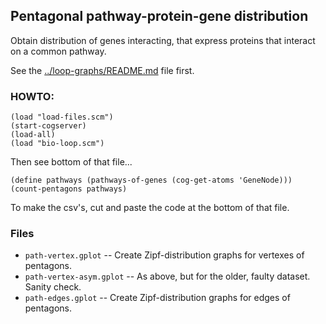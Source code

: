 
Pentagonal pathway-protein-gene distribution
--------------------------------------------
Obtain distribution of genes interacting, that express proteins that
interact on a common pathway.

See the [../loop-graphs/README.md](../loop-graphs/README.md) file first.

### HOWTO:

```
(load "load-files.scm")
(start-cogserver)
(load-all)
(load "bio-loop.scm")
```
Then see bottom of that file...
```
(define pathways (pathways-of-genes (cog-get-atoms 'GeneNode)))
(count-pentagons pathways)
```

To make the csv's, cut and paste the code at the bottom of that file.

### Files

* `path-vertex.gplot` -- Create Zipf-distribution graphs for vertexes of pentagons.
* `path-vertex-asym.gplot` -- As above, but for the older, faulty dataset.
                              Sanity check.
* `path-edges.gplot` -- Create Zipf-distribution graphs for edges of pentagons.
